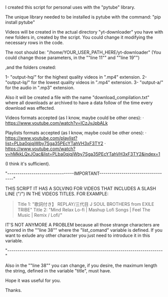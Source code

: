 I created this script for personal uses with the "pytube" library.

The unique library needed to be installed is pytube with the command:
"pip install pytube"

Videos will be created in the actual directory "yt-downloader" you have with 
new folders in, created by the script. You could change it modifying the 
necessary rows in the code.

The root should be:
"/home/YOUR_USER_PATH_HERE/yt-downloader"
(You could change those parameters, in the ""line 11"" and ""line 19"")

,and the folders created:

1- "output-hq/" for the highest quality videos in ".mp4" extension.
2- "output-lq/" for the lowest quality videos in ".mp4" extension.
3- "output-a/" for the audio in ".mp3" extension.

Also it will be created a file with the name "download_compilation.txt" where
all downloads ar archived to have a data follow of the time every download
was effected. 

Videos formats accepted (as I know, maybe could be other ones):
· https://www.youtube.com/watch?v=ICzJvJpbALk

Playlists formats accepted (as I know, maybe could be other ones):
· https://www.youtube.com/playlist?list=PLba0qjqjWby7Sga35PEcYTahVH3xF3TY2
· https://www.youtube.com/watch?v=hMkkLQxJOac&list=PLba0qjqjWby7Sga35PEcYTahVH3xF3TY2&index=1

(I think it's sufficient).


"---------------------------------IMPORTANT-----------------------------------"

THIS SCRIPT IT HAS  A SOLVING FOR VIDEOS THAT INCLUDES A
SLASH LINE ("/") IN THE VIDEOS TITLES. FOR EXAMPLE:

>Title 1: "歌詞付き】 REPLAY/三代目 J SOUL BROTHERS from EXILE TRIBE"
>Title 2: "Mind Relax Lo-fi | Mashup Lofi Songs | Feel The Music | Remix / Lofi/"

IT'S NOT ANYMORE A PROBLEM because all those strange characters are ignored
in the ""line 38"" where the "list_comand" variable is defined. 
If you want to exlude any other character you just need to introduce it in this 
variable.

"-----------------------------------------------------------------------------"

Also in the ""line 38"" you can change, if you desire, the maximum length
the string, defined in the variable "title", must have.

Hope it was useful for you.

Thanks.